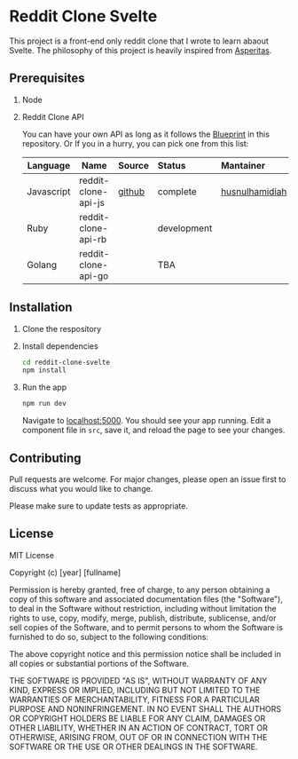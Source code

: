 # Reddit Clone Svelte

This project is a front-end only reddit clone that I wrote to learn abaout Svelte. The philosophy of this project is heavily inspired from [Asperitas](https://github.com/d11z/asperitas/tree/master/client).

## Prerequisites

1. Node
2. Reddit Clone API

    You can have your own API as long as it follows the [Blueprint]() in this repository. Or If you in a hurry, you can pick one from this list:

    | Language      | Name          | Source         | Status | Mantainer |
    | ------------- | ------------- | :------------- | :----- | :--- |
    | Javascript    | reddit-clone-api-js | [github]() | complete | [husnulhamidiah](https://github.com/husnulhamidiah) |
    | Ruby          | reddit-clone-api-rb | | development | |
    | Golang        | reddit-clone-api-go | | TBA | |

## Installation

1. Clone the respository
2. Install dependencies
    ```bash
    cd reddit-clone-svelte
    npm install
    ```

3. Run the app
    ```bash
    npm run dev
    ```

    Navigate to [localhost:5000](http://localhost:5000). You should see your app running. Edit a component file in `src`, save it, and reload the page to see your changes.

## Contributing
Pull requests are welcome. For major changes, please open an issue first to discuss what you would like to change.

Please make sure to update tests as appropriate.

## License

MIT License

Copyright (c) [year] [fullname]

Permission is hereby granted, free of charge, to any person obtaining a copy
of this software and associated documentation files (the "Software"), to deal
in the Software without restriction, including without limitation the rights
to use, copy, modify, merge, publish, distribute, sublicense, and/or sell
copies of the Software, and to permit persons to whom the Software is
furnished to do so, subject to the following conditions:

The above copyright notice and this permission notice shall be included in all
copies or substantial portions of the Software.

THE SOFTWARE IS PROVIDED "AS IS", WITHOUT WARRANTY OF ANY KIND, EXPRESS OR
IMPLIED, INCLUDING BUT NOT LIMITED TO THE WARRANTIES OF MERCHANTABILITY,
FITNESS FOR A PARTICULAR PURPOSE AND NONINFRINGEMENT. IN NO EVENT SHALL THE
AUTHORS OR COPYRIGHT HOLDERS BE LIABLE FOR ANY CLAIM, DAMAGES OR OTHER
LIABILITY, WHETHER IN AN ACTION OF CONTRACT, TORT OR OTHERWISE, ARISING FROM,
OUT OF OR IN CONNECTION WITH THE SOFTWARE OR THE USE OR OTHER DEALINGS IN THE
SOFTWARE.
